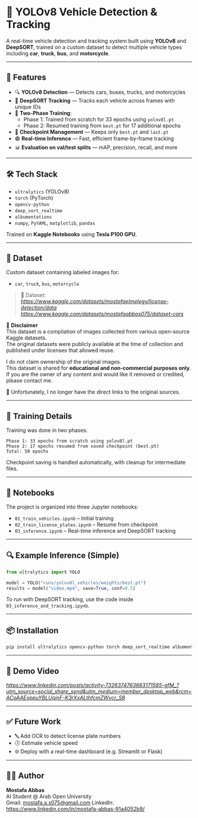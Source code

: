 # 🚗 YOLOv8 Vehicle Detection & Tracking

A real-time vehicle detection and tracking system built using **YOLOv8** and **DeepSORT**, trained on a custom dataset to detect multiple vehicle types including **car**, **truck**, **bus**, and **motorcycle**.

---

## 📌 Features

- 🔍 **YOLOv8 Detection** — Detects cars, buses, trucks, and motorcycles
- 🔁 **DeepSORT Tracking** — Tracks each vehicle across frames with unique IDs
- 🧠 **Two-Phase Training**:
  - Phase 1: Trained from scratch for 33 epochs using `yolov8l.pt`
  - Phase 2: Resumed training from `best.pt` for 17 additional epochs
- 💾 **Checkpoint Management** — Keeps only `best.pt` and `last.pt`
- 🟢 **Real-time Inference** — Fast, efficient frame-by-frame tracking
- 📊 **Evaluation on val/test splits** — mAP, precision, recall, and more

---

## 🛠️ Tech Stack

- `ultralytics` (YOLOv8)
- `torch` (PyTorch)
- `opencv-python`
- `deep_sort_realtime`
- `albumentations`
- `numpy`, `PyYAML`, `matplotlib`, `pandas`

Trained on **Kaggle Notebooks** using **Tesla P100 GPU**.

---

## 📂 Dataset

Custom dataset containing labeled images for:
- `car`, `truck`, `bus`, `motorcycle`

> 📁 Dataset: *https://www.kaggle.com/datasets/mostafaelmelegy/license-detection/data*  
> *https://www.kaggle.com/datasets/mostafaabbas075/dataset-cars*

📌 **Disclaimer**  
This dataset is a compilation of images collected from various open-source Kaggle datasets.  
The original datasets were publicly available at the time of collection and published under licenses that allowed reuse.  

I do not claim ownership of the original images.  
This dataset is shared for **educational and non-commercial purposes only**.  
If you are the owner of any content and would like it removed or credited, please contact me.

🔗 Unfortunately, I no longer have the direct links to the original sources.

---

## 🧠 Training Details

Training was done in two phases:

```text
Phase 1: 33 epochs from scratch using yolov8l.pt  
Phase 2: 17 epochs resumed from saved checkpoint (best.pt)  
Total: 50 epochs
```

Checkpoint saving is handled automatically, with cleanup for intermediate files.

---

## 🧾 Notebooks

The project is organized into three Jupyter notebooks:

- `01_train_vehicles.ipynb` – Initial training
- `02_train_license_plates.ipynb` – Resume from checkpoint
- `03_inference.ipynb` – Real-time inference and DeepSORT tracking

---

## 🔍 Example Inference (Simple)

```python
from ultralytics import YOLO

model = YOLO("runs/yolov8l_vehicles/weights/best.pt")
results = model("video.mp4", save=True, conf=0.5)
```

To run with DeepSORT tracking, use the code inside `03_inference_and_tracking.ipynb`.

---

## 📦 Installation

```bash
pip install ultralytics opencv-python torch deep_sort_realtime albumentations pyyaml pandas matplotlib
```

---

## 📸 Demo Video
*https://www.linkedin.com/posts/activity-7326374763663171585-gfM_?utm_source=social_share_send&utm_medium=member_desktop_web&rcm=ACoAAExppuYBLUqjnF-K3rXxALthfcmZWvcr_S8*

---

## ✅ Future Work

- 🔤 Add OCR to detect license plate numbers  
- 🕓 Estimate vehicle speed  
- 🌐 Deploy with a real-time dashboard (e.g. Streamlit or Flask)

---

## 👨‍💻 Author

**Mostafa Abbas**  
AI Student @ Arab Open University  
Gmail: mostafa.a.s075@gmail.com
LinkedIn: https://www.linkedin.com/in/mostafa-abbas-91a4052b9/
```
